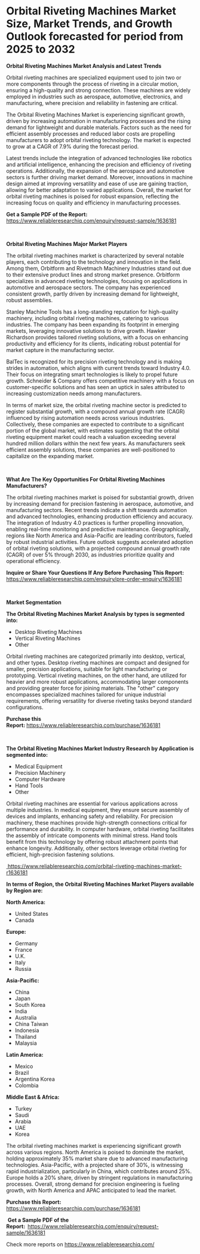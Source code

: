 <p><h1>Orbital Riveting Machines Market Size, Market Trends, and Growth Outlook forecasted for period from 2025 to 2032</h1></p><p><strong>Orbital Riveting Machines Market Analysis and Latest Trends</strong></p>
<p><p>Orbital riveting machines are specialized equipment used to join two or more components through the process of riveting in a circular motion, ensuring a high-quality and strong connection. These machines are widely employed in industries such as aerospace, automotive, electronics, and manufacturing, where precision and reliability in fastening are critical. </p><p>The Orbital Riveting Machines Market is experiencing significant growth, driven by increasing automation in manufacturing processes and the rising demand for lightweight and durable materials. Factors such as the need for efficient assembly processes and reduced labor costs are propelling manufacturers to adopt orbital riveting technology. The market is expected to grow at a CAGR of 7.9% during the forecast period.</p><p>Latest trends include the integration of advanced technologies like robotics and artificial intelligence, enhancing the precision and efficiency of riveting operations. Additionally, the expansion of the aerospace and automotive sectors is further driving market demand. Moreover, innovations in machine design aimed at improving versatility and ease of use are gaining traction, allowing for better adaptation to varied applications. Overall, the market for orbital riveting machines is poised for robust expansion, reflecting the increasing focus on quality and efficiency in manufacturing processes.</p></p>
<p><strong>Get a Sample PDF of the Report:&nbsp;</strong> <a href="https://www.reliableresearchiq.com/enquiry/request-sample/1636181?utm_campaign=3524&utm_medium=2&utm_source=Github&utm_content=ia&utm_term=08042025&utm_id=orbital-riveting-machines">https://www.reliableresearchiq.com/enquiry/request-sample/1636181</a></p>
<p>&nbsp;</p>
<p><strong>Orbital Riveting Machines Major Market Players</strong></p>
<p><p>The orbital riveting machines market is characterized by several notable players, each contributing to the technology and innovation in the field. Among them, Orbitform and Rivetmach Machinery Industries stand out due to their extensive product lines and strong market presence. Orbitform specializes in advanced riveting technologies, focusing on applications in automotive and aerospace sectors. The company has experienced consistent growth, partly driven by increasing demand for lightweight, robust assemblies.</p><p>Stanley Machine Tools has a long-standing reputation for high-quality machinery, including orbital riveting machines, catering to various industries. The company has been expanding its footprint in emerging markets, leveraging innovative solutions to drive growth. Hawker Richardson provides tailored riveting solutions, with a focus on enhancing productivity and efficiency for its clients, indicating robust potential for market capture in the manufacturing sector.</p><p>BalTec is recognized for its precision riveting technology and is making strides in automation, which aligns with current trends toward Industry 4.0. Their focus on integrating smart technologies is likely to propel future growth. Schneider & Company offers competitive machinery with a focus on customer-specific solutions and has seen an uptick in sales attributed to increasing customization needs among manufacturers.</p><p>In terms of market size, the orbital riveting machine sector is predicted to register substantial growth, with a compound annual growth rate (CAGR) influenced by rising automation needs across various industries. Collectively, these companies are expected to contribute to a significant portion of the global market, with estimates suggesting that the orbital riveting equipment market could reach a valuation exceeding several hundred million dollars within the next few years. As manufacturers seek efficient assembly solutions, these companies are well-positioned to capitalize on the expanding market.</p></p>
<p>&nbsp;</p>
<p><strong>What Are The Key Opportunities For Orbital Riveting Machines Manufacturers?</strong></p>
<p><p>The orbital riveting machines market is poised for substantial growth, driven by increasing demand for precision fastening in aerospace, automotive, and manufacturing sectors. Recent trends indicate a shift towards automation and advanced technologies, enhancing production efficiency and accuracy. The integration of Industry 4.0 practices is further propelling innovation, enabling real-time monitoring and predictive maintenance. Geographically, regions like North America and Asia-Pacific are leading contributors, fueled by robust industrial activities. Future outlook suggests accelerated adoption of orbital riveting solutions, with a projected compound annual growth rate (CAGR) of over 5% through 2030, as industries prioritize quality and operational efficiency.</p></p>
<p><strong>Inquire or Share Your Questions If Any Before Purchasing This Report:</strong> <a href="https://www.reliableresearchiq.com/enquiry/pre-order-enquiry/1636181?utm_campaign=3524&utm_medium=2&utm_source=Github&utm_content=ia&utm_term=08042025&utm_id=orbital-riveting-machines">https://www.reliableresearchiq.com/enquiry/pre-order-enquiry/1636181</a></p>
<p>&nbsp;</p>
<p><strong>Market Segmentation</strong></p>
<p><strong>The Orbital Riveting Machines Market Analysis by types is segmented into:</strong></p>
<p><ul><li>Desktop Riveting Machines</li><li>Vertical Riveting Machines</li><li>Other</li></ul></p>
<p><p>Orbital riveting machines are categorized primarily into desktop, vertical, and other types. Desktop riveting machines are compact and designed for smaller, precision applications, suitable for light manufacturing or prototyping. Vertical riveting machines, on the other hand, are utilized for heavier and more robust applications, accommodating larger components and providing greater force for joining materials. The "other" category encompasses specialized machines tailored for unique industrial requirements, offering versatility for diverse riveting tasks beyond standard configurations.</p></p>
<p><strong>Purchase this Report:&nbsp;</strong><a href="https://www.reliableresearchiq.com/purchase/1636181?utm_campaign=3524&utm_medium=2&utm_source=Github&utm_content=ia&utm_term=08042025&utm_id=orbital-riveting-machines">https://www.reliableresearchiq.com/purchase/1636181</a></p>
<p>&nbsp;</p>
<p><strong>The Orbital Riveting Machines Market Industry Research by Application is segmented into:</strong></p>
<p><ul><li>Medical Equipment</li><li>Precision Machinery</li><li>Computer Hardware</li><li>Hand Tools</li><li>Other</li></ul></p>
<p><p>Orbital riveting machines are essential for various applications across multiple industries. In medical equipment, they ensure secure assembly of devices and implants, enhancing safety and reliability. For precision machinery, these machines provide high-strength connections critical for performance and durability. In computer hardware, orbital riveting facilitates the assembly of intricate components with minimal stress. Hand tools benefit from this technology by offering robust attachment points that enhance longevity. Additionally, other sectors leverage orbital riveting for efficient, high-precision fastening solutions.</p></p>
<p><a href="https://www.reliableresearchiq.com/orbital-riveting-machines-market-r1636181?utm_campaign=3524&utm_medium=2&utm_source=Github&utm_content=ia&utm_term=08042025&utm_id=orbital-riveting-machines">&nbsp;https://www.reliableresearchiq.com/orbital-riveting-machines-market-r1636181</a></p>
<p><strong>In terms of Region, the Orbital Riveting Machines Market Players available by Region are:</strong></p>
<p>
    <p> <strong> North America: </strong>
        <ul>
            <li>United States</li>
            <li>Canada</li>
        </ul>
        </p> 
    <p> <strong> Europe: </strong>
        <ul>
            <li>Germany</li>
            <li>France</li>
            <li>U.K.</li>
            <li>Italy</li>
            <li>Russia</li>
        </ul>
        </p> 
    <p> <strong> Asia-Pacific: </strong>
        <ul>
            <li>China</li>
            <li>Japan</li>
            <li>South Korea</li>
            <li>India</li>
            <li>Australia</li>
            <li>China Taiwan</li>
            <li>Indonesia</li>
            <li>Thailand</li>
            <li>Malaysia</li>
        </ul>
        </p> 
    <p> <strong> Latin America: </strong>
        <ul>
            <li>Mexico</li>
            <li>Brazil</li>
            <li>Argentina Korea</li>
            <li>Colombia</li>
        </ul>
        </p> 
    <p> <strong> Middle East & Africa: </strong>
        <ul>
            <li>Turkey</li>
            <li>Saudi</li>
            <li>Arabia</li>
            <li>UAE</li>
            <li>Korea</li>
        </ul>
    </p>
    </p>
<p><p>The orbital riveting machines market is experiencing significant growth across various regions. North America is poised to dominate the market, holding approximately 35% market share due to advanced manufacturing technologies. Asia-Pacific, with a projected share of 30%, is witnessing rapid industrialization, particularly in China, which contributes around 25%. Europe holds a 20% share, driven by stringent regulations in manufacturing processes. Overall, strong demand for precision engineering is fueling growth, with North America and APAC anticipated to lead the market.</p></p>
<p><strong>Purchase this Report: </strong><a href="https://www.reliableresearchiq.com/purchase/1636181?utm_campaign=3524&utm_medium=2&utm_source=Github&utm_content=ia&utm_term=08042025&utm_id=orbital-riveting-machines">https://www.reliableresearchiq.com/purchase/1636181</a></p>
<p>&nbsp;<strong>Get a Sample PDF of the Report:&nbsp;&nbsp;</strong><a href="https://www.reliableresearchiq.com/enquiry/request-sample/1636181?utm_campaign=3524&utm_medium=2&utm_source=Github&utm_content=ia&utm_term=08042025&utm_id=orbital-riveting-machines">https://www.reliableresearchiq.com/enquiry/request-sample/1636181</a></p>
<p><strong></strong></p>
<p>Check more reports on <a href="https://www.reliableresearchiq.com/?utm_campaign=3524&utm_medium=2&utm_source=Github&utm_content=ia&utm_term=08042025&utm_id=orbital-riveting-machines">https://www.reliableresearchiq.com/</a></p>
